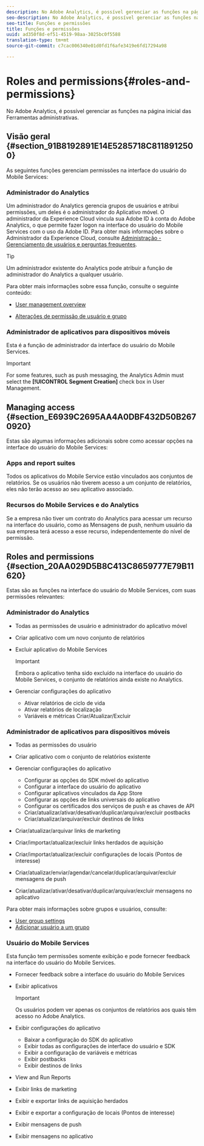 ```yaml
---
description: No Adobe Analytics, é possível gerenciar as funções na página inicial das Ferramentas administrativas.
seo-description: No Adobe Analytics, é possível gerenciar as funções na página inicial das Ferramentas administrativas.
seo-title: Funções e permissões
title: Funções e permissões
uuid: ad350f8d-ef51-4519-98aa-3025bc0f5588
translation-type: tm+mt
source-git-commit: c7cac006340e01d0fd1f6afe3419e6fd17294a98

---
```



# Roles and permissions{#roles-and-permissions}

No Adobe Analytics, é possível gerenciar as funções na página inicial das Ferramentas administrativas.

## Visão geral {#section_91B8192891E14E5285718C8118912500}

As seguintes funções gerenciam permissões na interface do usuário do Mobile Services:

### Administrador do Analytics

Um administrador do Analytics gerencia grupos de usuários e atribui permissões, um deles é o administrador do Aplicativo móvel. O administrador da Experience Cloud vincula sua Adobe ID à conta do Adobe Analytics, o que permite fazer logon na interface do usuário do Mobile Services com o uso da Adobe ID. Para obter mais informações sobre o Administrador da Experience Cloud, consulte [Administração - Gerenciamento de usuários e perguntas frequentes](https://docs.adobe.com/content/help/en/core-services/interface/manage-users-and-products/admin-getting-started.html).

>[!TIP]
>
>Um administrador existente do Analytics pode atribuir a função de administrador do Analytics a qualquer usuário.

Para obter mais informações sobre essa função, consulte o seguinte conteúdo:

* [User management overview](https://docs.adobe.com/content/help/en/analytics/admin/user-product-management/user-management/users.html)

* [Alterações de permissão de usuário e grupo](https://docs.adobe.com/content/help/en/analytics/admin/user-product-management/user-management/permissions-changes.html)

### Administrador de aplicativos para dispositivos móveis

Esta é a função de administrador da interface do usuário do Mobile Services.

>[!IMPORTANT]
>
>For some features, such as push messaging, the Analytics Admin must select the **[!UICONTROL Segment Creation]** check box in User Management.

## Managing access {#section_E6939C2695AA4A0DBF432D50B2670920}

Estas são algumas informações adicionais sobre como acessar opções na interface do usuário do Mobile Services:

### Apps and report suites

Todos os aplicativos do Mobile Service estão vinculados aos conjuntos de relatórios. Se os usuários não tiverem acesso a um conjunto de relatórios, eles não terão acesso ao seu aplicativo associado.

### Recursos do Mobile Services e do Analytics

Se a empresa não tiver um contrato do Analytics para acessar um recurso na interface do usuário, como as Mensagens de push, nenhum usuário da sua empresa terá acesso a esse recurso, independentemente do nível de permissão.

## Roles and permissions {#section_20AA029D5B8C413C8659777E79B11620}

Estas são as funções na interface do usuário do Mobile Services, com suas permissões relevantes:

### Administrador do Analytics

* Todas as permissões de usuário e administrador do aplicativo móvel
* Criar aplicativo com um novo conjunto de relatórios
* Excluir aplicativo do Mobile Services

   >[!IMPORTANT]
   >
   >Embora o aplicativo tenha sido excluído na interface do usuário do Mobile Services, o conjunto de relatórios ainda existe no Analytics.

* Gerenciar configurações do aplicativo

   * Ativar relatórios de ciclo de vida
   * Ativar relatórios de localização
   * Variáveis e métricas Criar/Atualizar/Excluir

### Administrador de aplicativos para dispositivos móveis

* Todas as permissões do usuário
* Criar aplicativo com o conjunto de relatórios existente
* Gerenciar configurações do aplicativo

   * Configurar as opções do SDK móvel do aplicativo
   * Configurar a interface do usuário do aplicativo
   * Configurar aplicativos vinculados da App Store
   * Configurar as opções de links universais do aplicativo
   * Configurar os certificados dos serviços de push e as chaves de API
   * Criar/atualizar/ativar/desativar/duplicar/arquivar/excluir postbacks
   * Criar/atualizar/arquivar/excluir destinos de links

* Criar/atualizar/arquivar links de marketing
* Criar/importar/atualizar/excluir links herdados de aquisição
* Criar/importar/atualizar/excluir configurações de locais (Pontos de interesse)
* Criar/atualizar/enviar/agendar/cancelar/duplicar/arquivar/excluir mensagens de push
* Criar/atualizar/ativar/desativar/duplicar/arquivar/excluir mensagens no aplicativo

Para obter mais informações sobre grupos e usuários, consulte:

* [User group settings](https://docs.adobe.com/content/help/en/analytics/admin/user-product-management/user-groups/groups.html)
* [Adicionar usuário a um grupo](https://docs.adobe.com/content/help/en/analytics/admin/user-product-management/user-management/t-add-user-to-group.html)

### Usuário do Mobile Services

Esta função tem permissões somente exibição e pode fornecer feedback na interface do usuário do Mobile Services.

* Fornecer feedback sobre a interface do usuário do Mobile Services
* Exibir aplicativos

   >[!IMPORTANT]
   >
   >Os usuários podem ver apenas os conjuntos de relatórios aos quais têm acesso no Adobe Analytics.

* Exibir configurações do aplicativo

   * Baixar a configuração do SDK do aplicativo
   * Exibir todas as configurações de interface do usuário e SDK
   * Exibir a configuração de variáveis e métricas
   * Exibir postbacks
   * Exibir destinos de links

* View and Run Reports
* Exibir links de marketing
* Exibir e exportar links de aquisição herdados
* Exibir e exportar a configuração de locais (Pontos de interesse)
* Exibir mensagens de push
* Exibir mensagens no aplicativo
